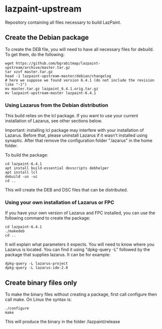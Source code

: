 # lazpaint-upstream
Repository containing all files necessary to build LazPaint.

## Create the Debian package

To create the DEB file, you will need to have all necessary files for debuild. To get them, do the following:
```
wget https://github.com/bgrabitmap/lazpaint-upstream/archive/master.tar.gz
tar xzvf master.tar.gz
head -1 lazpaint-upstream-master/debian/changelog
# here we suppose we found version 6.4.1 (do not include the revision like "-1")
mv master.tar.gz lazpaint_6.4.1.orig.tar.gz
mv lazpaint-upstream-master lazpaint-6.4.1
```

### Using Lazarus from the Debian distribution

This build relies on the lcl package. If you want to use your current installation of Lazarus, see other sections below.

Important: installing lcl package may interfere with your installation of Lazarus. Before that, please uninstall Lazarus if it wasn't installed using synaptic. After that remove the configuration folder ".lazarus" in the home folder. 

To build the package:
```
cd lazpaint-6.4.1
apt install build-essential devscripts debhelper
apt install lcl
debuild -us -uc
cd ..
```

This will create the DEB and DSC files that can be distributed.

### Using your own installation of Lazarus or FPC
If you have your own version of Lazarus and FPC installed, you can use the following command to create the package:
```
cd lazpaint-6.4.1
./makedeb
cd ..
```

It will explain what parameters it expects. You will need to know where you Lazarus is located. You can find it using "dpkg-query -L" followed by the package that supplies lazarus. It can be for example:
```
dpkg-query -L lazarus-project
dpkg-query -L lazarus-ide-2.0
```

## Create binary files only
To make the binary files without creating a package, first call configure then call make. On Linux the syntax is:
```
./configure
make
```

This will produce the binary in the folder /lazpaint/release
